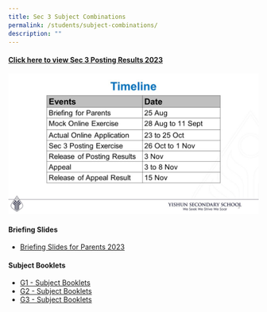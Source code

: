```yaml
---
title: Sec 3 Subject Combinations
permalink: /students/subject-combinations/
description: ""
---
```

#### [Click here to view Sec 3 Posting Results 2023](https://sites.google.com/moe.edu.sg/sec-3-posting-results/home)


![](/images/Sec%203%20Subject%20Combinations/timeline2023.jpg)

#### Briefing Slides
* [Briefing Slides for Parents 2023](/files/Sec%203%20Subject%20Combinations/sec%203%20sub%20combination%20briefing%20%20slides%20for%20parents-2023.pdf)


#### Subject Booklets
* [G1 - Subject Booklets](/files/Sec%203%20Subject%20Combinations/2023%20subject%20booklets%20-%20g1.pdf)
* [G2 - Subject Booklets](/files/Sec%203%20Subject%20Combinations/2023%20subject%20booklets%20-%20g2.pdf)
* [G3 - Subject Booklets](/files/Sec%203%20Subject%20Combinations/2023%20subject%20booklets%20-%20g3.pdf)
